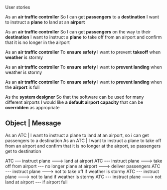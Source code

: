 User stories

As an **air traffic controller**
So I can get **passengers** to a **destination**
I want to instruct a **plane** to land at an **airport**

As an **air traffic controller**
So I can get **passengers** on the way to their **destination**
I want to instruct a **plane** to take off from an airport and confirm that it is no longer in the airport

As an **air traffic controller**
To **ensure safety**
I want to prevent **takeoff** when **weather** is stormy

As an **air traffic controller**
To **ensure safety**
I want to **prevent landing** when weather is stormy

As an **air traffic controller**
To **ensure safety**
I want to **prevent landing** when the **airport** is full

As the **system designer**
So that the software can be used for many different airports
I would like **a default airport capacity** that can be **overridden** as appropriate


Object       |  Message
-----------------------------------
As an ATC | I want to instruct a plane to land at an airport, so i can get passengers to a destination
As an ATC |  I want to instruct a plane to take off from an airport and confirm that it is no longer at the airport, so passengers get to destination


ATC --- instruct plane ---> land at airport
ATC --- instruct plane ---> take off from airport --- no longer plane at airport ---> deliver passengers
ATC --- instruct plane ---> not to take off if weather is stormy
ATC --- instruct plane ---> not to land if weather is stormy
ATC --- instruct plane ---> not land at airport --- if airport full
